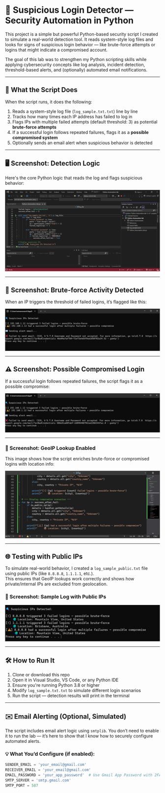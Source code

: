 # 🔐 Suspicious Login Detector — Security Automation in Python

This project is a simple but powerful Python-based security script I created to simulate a real-world detection tool. It reads system-style log files and looks for signs of suspicious login behavior — like brute-force attempts or logins that might indicate a compromised account.

The goal of this lab was to strengthen my Python scripting skills while applying cybersecurity concepts like log analysis, incident detection, threshold-based alerts, and (optionally) automated email notifications.

---

## 🧠 What the Script Does

When the script runs, it does the following:

1. Reads a system-style log file (`log_sample.txt.txt`) line by line  
2. Tracks how many times each IP address has failed to log in  
3. Flags IPs with multiple failed attempts (default threshold: 3) as potential **brute-force attempts**  
4. If a successful login follows repeated failures, flags it as a **possible compromised system**  
5. Optionally sends an email alert when suspicious behavior is detected

---

## 🖥️ Screenshot: Detection Logic

Here's the core Python logic that reads the log and flags suspicious behavior:

![Automation Script](Automation%20script.png)

---

## 🧪 Screenshot: Brute-force Activity Detected

When an IP triggers the threshold of failed logins, it’s flagged like this:

![IPs Detected](IPs%20detected.png)

---

## ⚠️ Screenshot: Possible Compromised Login

If a successful login follows repeated failures, the script flags it as a possible compromise:

![Compromised Login](Ips%20detected%20with%20brute%20force%20-%20compromised.png)


---
### 🧪 Screenshot: GeoIP Lookup Enabled

This image shows how the script enriches brute-force or compromised logins with location info:

![Code with GeoIP](code%20with%20GeoIP.png)

---

## 🌐 Testing with Public IPs

To simulate real-world behavior, I created a `log_sample_public.txt` file using public IPs (like `8.8.8.8`, `1.1.1.1`, etc.).  
This ensures that GeoIP lookups work correctly and shows how private/internal IPs are excluded from geolocation.

### 📸 Screenshot: Sample Log with Public IPs

![Using Public IPs](using%20public%20IPs%20for%20testing.png)

---

## 🛠️ How to Run It

1. Clone or download this repo  
2. Open it in Visual Studio, VS Code, or any Python IDE  
3. Ensure you're running Python 3.8 or higher  
4. Modify `log_sample.txt.txt` to simulate different login scenarios  
5. Run the script — detection results will print in the terminal

---

## ✉️ Email Alerting (Optional, Simulated)

The script includes email alert logic using `smtplib`. You don’t need to enable it to run the lab — it’s here to show that I know how to securely configure automated alerts.

### 💡 What You’d Configure (if enabled):

```python
SENDER_EMAIL = 'your_email@gmail.com'
RECEIVER_EMAIL = 'your_email@gmail.com'
EMAIL_PASSWORD = 'your_app_password'  # Use Gmail App Password with 2FA
SMTP_SERVER = 'smtp.gmail.com'
SMTP_PORT = 587
